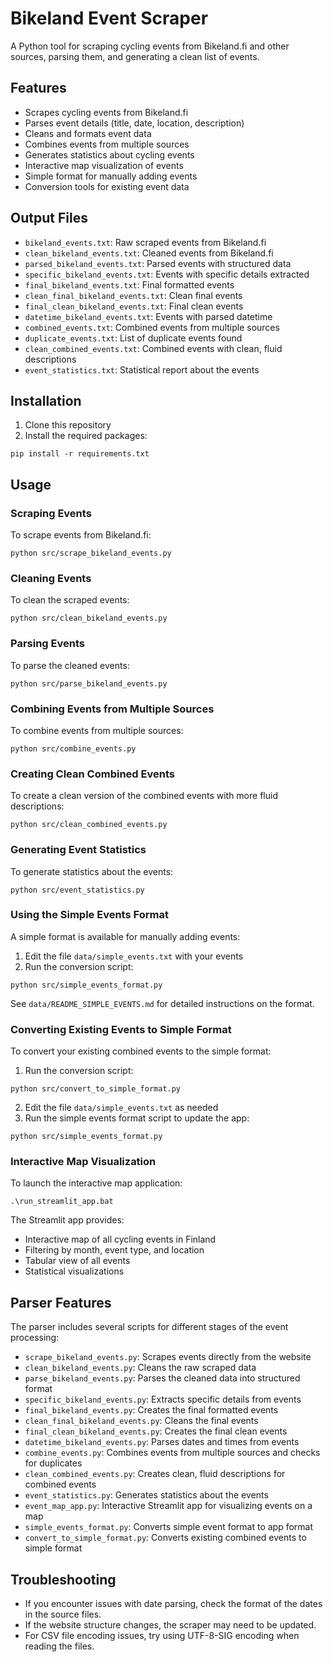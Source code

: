 # Bikeland Event Scraper

A Python tool for scraping cycling events from Bikeland.fi and other sources, parsing them, and generating a clean list of events.

## Features

- Scrapes cycling events from Bikeland.fi
- Parses event details (title, date, location, description)
- Cleans and formats event data
- Combines events from multiple sources
- Generates statistics about cycling events
- Interactive map visualization of events
- Simple format for manually adding events
- Conversion tools for existing event data

## Output Files

- `bikeland_events.txt`: Raw scraped events from Bikeland.fi
- `clean_bikeland_events.txt`: Cleaned events from Bikeland.fi
- `parsed_bikeland_events.txt`: Parsed events with structured data
- `specific_bikeland_events.txt`: Events with specific details extracted
- `final_bikeland_events.txt`: Final formatted events
- `clean_final_bikeland_events.txt`: Clean final events
- `final_clean_bikeland_events.txt`: Final clean events
- `datetime_bikeland_events.txt`: Events with parsed datetime
- `combined_events.txt`: Combined events from multiple sources
- `duplicate_events.txt`: List of duplicate events found
- `clean_combined_events.txt`: Combined events with clean, fluid descriptions
- `event_statistics.txt`: Statistical report about the events

## Installation

1. Clone this repository
2. Install the required packages:

```
pip install -r requirements.txt
```

## Usage

### Scraping Events

To scrape events from Bikeland.fi:

```
python src/scrape_bikeland_events.py
```

### Cleaning Events

To clean the scraped events:

```
python src/clean_bikeland_events.py
```

### Parsing Events

To parse the cleaned events:

```
python src/parse_bikeland_events.py
```

### Combining Events from Multiple Sources

To combine events from multiple sources:

```
python src/combine_events.py
```

### Creating Clean Combined Events

To create a clean version of the combined events with more fluid descriptions:

```
python src/clean_combined_events.py
```

### Generating Event Statistics

To generate statistics about the events:

```
python src/event_statistics.py
```

### Using the Simple Events Format

A simple format is available for manually adding events:

1. Edit the file `data/simple_events.txt` with your events
2. Run the conversion script:

```
python src/simple_events_format.py
```

See `data/README_SIMPLE_EVENTS.md` for detailed instructions on the format.

### Converting Existing Events to Simple Format

To convert your existing combined events to the simple format:

1. Run the conversion script:

```
python src/convert_to_simple_format.py
```

2. Edit the file `data/simple_events.txt` as needed
3. Run the simple events format script to update the app:

```
python src/simple_events_format.py
```

### Interactive Map Visualization

To launch the interactive map application:

```
.\run_streamlit_app.bat
```

The Streamlit app provides:
- Interactive map of all cycling events in Finland
- Filtering by month, event type, and location
- Tabular view of all events
- Statistical visualizations

## Parser Features

The parser includes several scripts for different stages of the event processing:

- `scrape_bikeland_events.py`: Scrapes events directly from the website
- `clean_bikeland_events.py`: Cleans the raw scraped data
- `parse_bikeland_events.py`: Parses the cleaned data into structured format
- `specific_bikeland_events.py`: Extracts specific details from events
- `final_bikeland_events.py`: Creates the final formatted events
- `clean_final_bikeland_events.py`: Cleans the final events
- `final_clean_bikeland_events.py`: Creates the final clean events
- `datetime_bikeland_events.py`: Parses dates and times from events
- `combine_events.py`: Combines events from multiple sources and checks for duplicates
- `clean_combined_events.py`: Creates clean, fluid descriptions for combined events
- `event_statistics.py`: Generates statistics about the events
- `event_map_app.py`: Interactive Streamlit app for visualizing events on a map
- `simple_events_format.py`: Converts simple event format to app format
- `convert_to_simple_format.py`: Converts existing combined events to simple format

## Troubleshooting

- If you encounter issues with date parsing, check the format of the dates in the source files.
- If the website structure changes, the scraper may need to be updated.
- For CSV file encoding issues, try using UTF-8-SIG encoding when reading the files.
